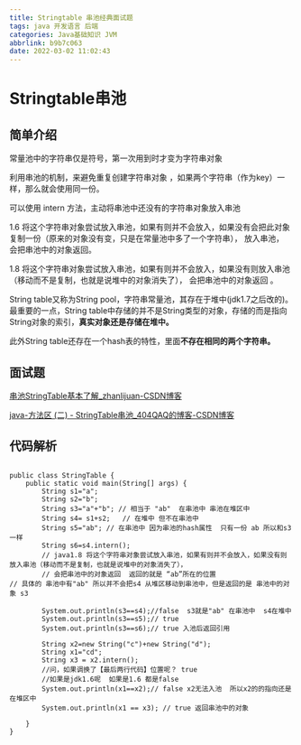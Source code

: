```yaml
---
title: Stringtable 串池经典面试题
tags: java 开发语言 后端
categories: Java基础知识 JVM
abbrlink: b9b7c063
date: 2022-03-02 11:02:43
---
```


<!--more-->

<h1 id="mvQ7L">Stringtable串池</h1>

<h2>简单介绍</h2>

<p id="u341e3ae7">常量池中的字符串仅是符号，第一次用到时才变为字符串对象</p>

<p id="u14ee6208">利用串池的机制，来避免重复创建字符串对象 ，如果两个字符串（作为key）一样，那么就会使用同一份。</p>

<p id="ud60fa99b">可以使用 intern 方法，主动将串池中还没有的字符串对象放入串池</p>

<p>1.6 将这个字符串对象尝试放入串池，如果有则并不会放入，如果没有会把此对象复制一份（原来的对象没有变，只是在常量池中多了一个字符串）， 放入串池， 会把串池中的对象返回。</p>

<p id="u7f54ae90">1.8 将这个字符串对象尝试放入串池，如果有则并不会放入，如果没有则放入串池（移动而不是复制，也就是说堆中的对象消失了）， 会把串池中的对象返回 。</p>

<p id="ucdc75efe">String table又称为String pool，字符串常量池，其存在于堆中(jdk1.7之后改的)。最重要的一点，String table中存储的并不是String类型的对象，存储的而是指向String对象的索引，<strong>真实对象还是存储在堆中。</strong></p>

<p id="u2c0a19ba">此外String table还存在一个hash表的特性，里面<strong>不存在相同的两个字符串。</strong></p>

<h2 id="ucf4d714d">面试题</h2>

<p><span><a href="https://blog.csdn.net/zhanlijuan2015/article/details/118638421" title="串池StringTable基本了解_zhanlijuan-CSDN博客">串池StringTable基本了解_zhanlijuan-CSDN博客</a></span></p>

<p id="u97ed330b"><span><a href="https://blog.csdn.net/qq_43539962/article/details/113918168" title="java-方法区 (二) -  StringTable串池_404QAQ的博客-CSDN博客">java-方法区 (二) - StringTable串池_404QAQ的博客-CSDN博客</a></span></p>

<h2>代码解析</h2>

<pre>
<code class="language-java">
public class StringTable {
    public static void main(String[] args) {
        String s1="a";
        String s2="b";
        String s3="a"+"b"; // 相当于 "ab"  在串池中 串池在堆区中
        String s4= s1+s2;   // 在堆中 但不在串池中
        String s5="ab"; // 在串池中 因为串池的hash属性  只有一份 ab 所以和s3一样
        String s6=s4.intern();
        // java1.8 将这个字符串对象尝试放入串池，如果有则并不会放入，如果没有则放入串池（移动而不是复制，也就是说堆中的对象消失了），
        // 会把串池中的对象返回  返回的就是 “ab”所在的位置
// 具体的 串池中有"ab" 所以并不会把s4 从堆区移动到串池中，但是返回的是 串池中的对象 s3

        System.out.println(s3==s4);//false  s3就是"ab" 在串池中  s4在堆中
        System.out.println(s3==s5);// true
        System.out.println(s3==s6);// true 入池后返回引用 

        String x2=new String("c")+new String("d");
        String x1="cd";
        String x3 = x2.intern();
        //问，如果调换了【最后两行代码】位置呢？ true  
        //如果是jdk1.6呢  如果是1.6 都是false
        System.out.println(x1==x2);// false x2无法入池  所以x2的的指向还是在堆区中
        System.out.println(x1 == x3); // true 返回串池中的对象

    }
}
</code></pre>

<p></p>
